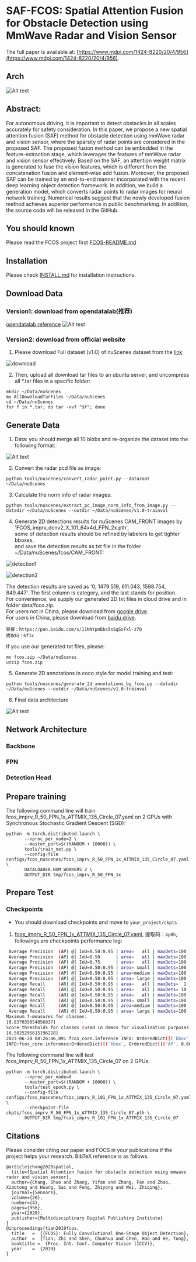 # SAF-FCOS: Spatial Attention Fusion for Obstacle Detection using MmWave Radar and Vision Sensor


The full paper is available at: [https://www.mdpi.com/1424-8220/20/4/956](https://www.mdpi.com/1424-8220/20/4/956).

## Arch
![Alt text](image/architecture.png)

## Abstract: 

For autonomous driving, it is important to detect obstacles in all scales accurately for safety
consideration. In this paper, we propose a new spatial attention fusion (SAF) method for obstacle
detection using mmWave radar and vision sensor, where the sparsity of radar points are considered
in the proposed SAF. The proposed fusion method can be embedded in the feature-extraction stage,
which leverages the features of mmWave radar and vision sensor effectively. Based on the SAF,
an attention weight matrix is generated to fuse the vision features, which is different from the
concatenation fusion and element-wise add fusion. Moreover, the proposed SAF can be trained
by an end-to-end manner incorporated with the recent deep learning object detection framework.
In addition, we build a generation model, which converts radar points to radar images for neural
network training. Numerical results suggest that the newly developed fusion method achieves
superior performance in public benchmarking. In addition, the source code will be released in
the GitHub.

## You should known

Please read the FCOS project first [FCOS-README.md](FCOS-README.md)

## Installation

Please check [INSTALL.md](INSTALL.md) for installation instructions.

## Download Data

### Version1: download from opendatalab(推荐)
[opendatalab reference](https://opendatalab.com/nuScenes/cli)
![Alt text](image/opendatalab.png)

### Version2: download from official website

1. Please download Full dataset (v1.0) of nuScenes dataset from the [link](https://www.nuscenes.org/download)


![download](./image/download.png)

2. Then, upload all download tar files to an ubuntu server, and uncompress all *.tar files in a specific folder:

```shell
mkdir ~/Data/nuScenes
mv AllDownloadTarFiles ~/Data/nuScenes
cd ~/Data/nuScenes
for f in *.tar; do tar -xvf "$f"; done
```

## Generate Data
1. Data: you should merge all 10 blobs and re-organize the dataset into the following format:

![Alt text](image/pre_data_arch.png)

2. Convert the radar pcd file as image:

```shell
python tools/nuscenes/convert_radar_point.py --dataroot ~/Data/nuScenes
```

3. Calculate the norm info of radar images:

```shell
python tools/nuscenes/extract_pc_image_norm_info_from_image.py --datadir ~/Data/nuScenes --outdir ~/Data/nuScenes/v1.0-trainval
```

4. Generate 2D detections results for nuScenes CAM_FRONT images by 'FCOS_imprv_dcnv2_X_101_64x4d_FPN_2x.pth',   
   some of detection results should be refined by labelers to get tighter bboxes,   
   and save the detection results as txt file in the folder ~/Data/nuScenes/fcos/CAM_FRONT:  

![detection1](./image/detection.png)

![detection2](./image/txt.png)

   The detection results are saved as '0, 1479.519, 611.043, 1598.754, 849.447'. The first column is category, and the
   last stands for position.  
   For convenience, we supply our generated 2D txt files in cloud drive and in folder data/fcos.zip.  
   For users not in China, please download
   from [google drive](https://drive.google.com/file/d/12SXDFUWpTPUKaWTn8yuoG-_CHaXVVGB7/view?usp=sharing).  
   For users in China, please download from [baidu drive](https://pan.baidu.com/s/11NNYpmBbs5sSqSsFxl-z7Q).
   ```shell
   链接：https://pan.baidu.com/s/11NNYpmBbs5sSqSsFxl-z7Q 
   提取码：6f1x 
   ```

   If you use our generated txt files, please:

```shell
mv fcos.zip ~/Data/nuScenes
unzip fcos.zip
```

5. Generate 2D annotations in coco style for model training and test:

```shell
python tools/nuscenes/generate_2d_annotations_by_fcos.py --datadir ~/Data/nuScenes --outdir ~/Data/nuScenes/v1.0-trainval
```

6. Final data architecture

![Alt text](image/generated_data_arch.png)

## Network Architecture
### Backbone

### FPN

### Detection Head

## Prepare training

The following command line will train fcos_imprv_R_50_FPN_1x_ATTMIX_135_Circle_07.yaml on 2 GPUs with Synchronous
Stochastic Gradient Descent (SGD):

```shell
python -m torch.distributed.launch \
       --nproc_per_node=2 \
       --master_port=$((RANDOM + 10000)) \
       tools/train_net.py \
       --config-file configs/fcos_nuscenes/fcos_imprv_R_50_FPN_1x_ATTMIX_135_Circle_07.yaml \
       DATALOADER.NUM_WORKERS 2 \
       OUTPUT_DIR tmp/fcos_imprv_R_50_FPN_1x
```

## Prepare Test

### Checkpoints
- You should download checkpoints and move to `your_project/ckpts`

1. [fcos_imprv_R_50_FPN_1x_ATTMIX_135_Circle_07.yaml](https://pan.baidu.com/s/1XO64KxpGqfLhlPY6McXkpQ), 提取码：`bp0h`, followings are checkpoints performance log:

```bash
 Average Precision  (AP) @[ IoU=0.50:0.95 | area=   all | maxDets=100 ] = 0.662
 Average Precision  (AP) @[ IoU=0.50      | area=   all | maxDets=100 ] = 0.894
 Average Precision  (AP) @[ IoU=0.75      | area=   all | maxDets=100 ] = 0.728
 Average Precision  (AP) @[ IoU=0.50:0.95 | area= small | maxDets=100 ] = 0.484
 Average Precision  (AP) @[ IoU=0.50:0.95 | area=medium | maxDets=100 ] = 0.649
 Average Precision  (AP) @[ IoU=0.50:0.95 | area= large | maxDets=100 ] = 0.775
 Average Recall     (AR) @[ IoU=0.50:0.95 | area=   all | maxDets=  1 ] = 0.125
 Average Recall     (AR) @[ IoU=0.50:0.95 | area=   all | maxDets= 10 ] = 0.616
 Average Recall     (AR) @[ IoU=0.50:0.95 | area=   all | maxDets=100 ] = 0.739
 Average Recall     (AR) @[ IoU=0.50:0.95 | area= small | maxDets=100 ] = 0.602
 Average Recall     (AR) @[ IoU=0.50:0.95 | area=medium | maxDets=100 ] = 0.735
 Average Recall     (AR) @[ IoU=0.50:0.95 | area= large | maxDets=100 ] = 0.822
Maximum f-measures for classes:
[0.837035054856837]
Score thresholds for classes (used in demos for visualization purposes):
[0.5025295615196228]
2023-06-28 08:26:46,891 fcos_core.inference INFO: OrderedDict([('bbox', OrderedDict([('AP', 0.6622987526290007), ('AP50', 0.893780659927815), ('AP75', 0.7280925007150355), ('APs', 0.48447696873607443), ('APm', 0.6485033130717023), ('APl', 0.7745259549635619)]))])
INFO:fcos_core.inference:OrderedDict([('bbox', OrderedDict([('AP', 0.6622987526290007), ('AP50', 0.893780659927815), ('AP75', 0.7280925007150355), ('APs', 0.48447696873607443), ('APm', 0.6485033130717023), ('APl', 0.7745259549635619)]))])
```

The following command line will test fcos_imprv_R_50_FPN_1x_ATTMIX_135_Circle_07 on 2 GPUs:

```shell
python -m torch.distributed.launch \
       --nproc_per_node=8  
       --master_port=$((RANDOM + 10000)) \
       tools/test_epoch.py \
       --config-file configs/fcos_nuscenes/fcos_imprv_R_101_FPN_1x_ATTMIX_135_Circle_07.yaml \
       --checkpoint-file ckpts/fcos_imprv_R_50_FPN_1x_ATTMIX_135_Circle_07.pth \ 
       OUTPUT_DIR tmp/fcos_imprv_R_101_FPN_1x_ATTMIX_135_Circle_07
```

## Citations

Please consider citing our paper and FOCS in your publications if the project helps your research. BibTeX reference is
as follows.

```
@article{chang2020spatial,
  title={Spatial Attention fusion for obstacle detection using mmwave radar and vision sensor},
  author={Chang, Shuo and Zhang, Yifan and Zhang, Fan and Zhao, Xiaotong and Huang, Sai and Feng, Zhiyong and Wei, Zhiqing},
  journal={Sensors},
  volume={20},
  number={4},
  pages={956},
  year={2020},
  publisher={Multidisciplinary Digital Publishing Institute}
}
@inproceedings{tian2019fcos,
  title   =  {{FCOS}: Fully Convolutional One-Stage Object Detection},
  author  =  {Tian, Zhi and Shen, Chunhua and Chen, Hao and He, Tong},
  booktitle =  {Proc. Int. Conf. Computer Vision (ICCV)},
  year    =  {2019}
}
```